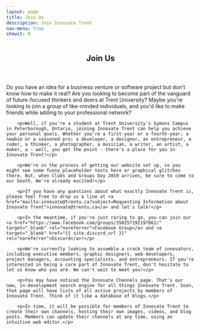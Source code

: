 ```yaml
---
layout: page
title: Join Us
description: Join Innovate Trent
nav-menu: true
showit: 0
---
```


<!-- Main -->
<div id="main" class="alt">

<!-- One -->
<section id="one">
	<div class="inner">
		<header class="major">
			<h1>Join Us</h1>
		</header>
		<p>Do you have an idea for a business venture or software project but don't know how to make it real? Are you looking to become part of the vanguard of future-focused thinkers and doers at Trent University? Maybe you're looking to join a group of like-minded individuals, and you'd like to make friends while adding to your professional network?</p>

		<p>Well, if you're a student at Trent University's Symons Campus in Peterborough, Ontario, joining Innovate Trent can help you achieve your personal goals. Whether you're a first-year or a fourth-year; a newbie or a seasoned pro; a developer, a designer, an entrepreneur, a coder, a thinker, a photographer, a musician, a writer, an artist, a maker, a - well, you get the point - there's a place for you in Innovate Trent!</p>

		<p>We're in the process of getting our website set up, so you might see some funny placeholder texts here or graphical glitches there. But, when Clubs and Groups Day 2019 arrives, be sure to come to our booth. We're already excited!</p>

		<p>If you have any questions about what exactly Innovate Trent is, please feel free to drop us a line at <a href="mailto:innovate@trentu.ca?subject=Requesting Information about Innovate Trent">innovate@trentu.ca</a> and let's talk!</p>

		<p>In the meantime, if you're just raring to go, you can join our <a href="https://www.facebook.com/groups/350257192197862/" target="_blank" rel="noreferrer">Facebook Group</a> and <a target="_blank" href="{{ site.discord_url }}" rel="noreferrer">Discord</a>!</p>

		<p>We're currently looking to assemble a crack team of innovators, including executive members, graphic designers, web developers, project managers, accounting specialists, and entrepreneurs. If you're interested in being a core part of Innovate Trent, don't hesitate to let us know who you are. We can't wait to meet you!</p>

		<p>You may have noticed the Innovate Channels page. That's our new, in-development search engine for all things Innovate Trent. Soon, that page will have lists of all active projects by members of Innovate Trent. Think of it like a database of blogs.</p>

		<p>In time, it will be possible for members of Innovate Trent to create their own channels, hosting their own images, videos, and blog posts. Members can update their channels at any time, using an intuitive web editor.</p>
</div>
</section>
</div>
